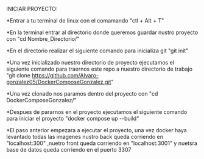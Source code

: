 INICIAR PROYECTO:


*Entrar a tu terminal de linux con el comamando "ctl + Alt + T"


*En la terminal entrar al directorio donde queremos guardar nustro proyecto con "cd Nombre_Directorio/"

*En el  directorio realizar el siguiente comando para inicializa git "git init"

*Una vez inicializado nuestro directorio de proyecto ejecutamos el siguiente comando para traernos este repo a nuestro directorio de trabajo "git clone https://github.com/Alvaro-gonzalez05/DockerComposeGonzalez.git"

*Una vez clonado nos paramos dentro del proyecto con "cd DockerComposeGonzalez/"

*Despues de pararnos en el proyecto ejecutamos el siguiente comando para iniciar el proyecto "docker compose up --build"

*El paso anterior empezara a ejecutar el proyecto, una vez docker haya levantado todas las imagenes nustro back queda corriendo en "localhost:300" ,nuetro front queda corriendo en "localhost:3001" y nuetsra base de datos queda corriendo en el puerto 3307

